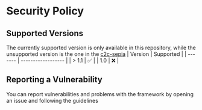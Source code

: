 # Security Policy

## Supported Versions

The currently supported version is only available in this repository, while the unsupported version is the one in the [c2c-sepia](https://github.com/josura/c2c-sepia/releases/tag/v1.0.0) 
| Version | Supported          |
| ------- | ------------------ |
| > 1.1   | :white_check_mark: |
| 1.0     | :x:                |

## Reporting a Vulnerability

You can report vulnerabilities and problems with the framework by opening an issue and following the guidelines
